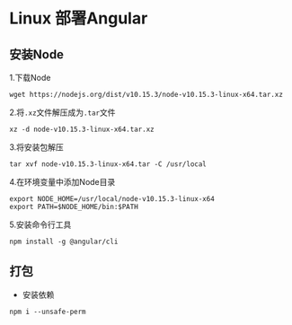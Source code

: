 # Linux 部署Angular

## 安装Node
1.下载Node
```
wget https://nodejs.org/dist/v10.15.3/node-v10.15.3-linux-x64.tar.xz
```

2.将`.xz`文件解压成为`.tar`文件
```
xz -d node-v10.15.3-linux-x64.tar.xz
```

3.将安装包解压
```
tar xvf node-v10.15.3-linux-x64.tar -C /usr/local
```

4.在环境变量中添加Node目录
```
export NODE_HOME=/usr/local/node-v10.15.3-linux-x64
export PATH=$NODE_HOME/bin:$PATH
```

5.安装命令行工具
```
npm install -g @angular/cli
```

## 打包
- 安装依赖
```
npm i --unsafe-perm
```

